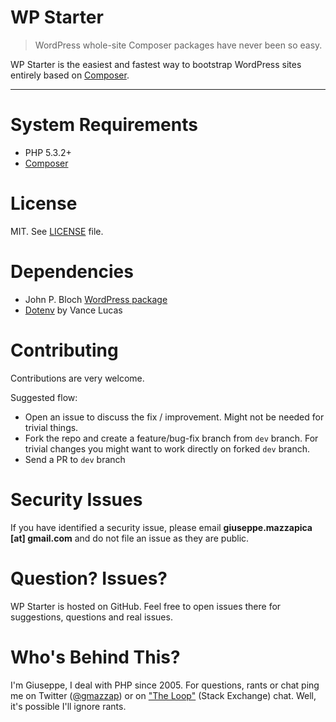 WP Starter
==========

> WordPress whole-site Composer packages have never been so easy.

WP Starter is the easiest and fastest way to bootstrap WordPress sites entirely based on
[Composer](https://getcomposer.org/).

---

# System Requirements

 - PHP 5.3.2+
 - [Composer](https://getcomposer.org/)

# License

MIT. See [LICENSE](LICENSE) file.

# Dependencies

 - John P. Bloch [WordPress package](https://github.com/johnpbloch/wordpress)
 - [Dotenv](https://github.com/vlucas/phpdotenv) by Vance Lucas

# Contributing

Contributions are very welcome.

Suggested flow:

 - Open an issue to discuss the fix / improvement. Might not be needed for trivial things.
 - Fork the repo and create a feature/bug-fix branch from `dev` branch. For trivial changes you might want to work directly on forked `dev` branch.
 - Send a PR to `dev` branch

# Security Issues

If you have identified a security issue, please email **giuseppe.mazzapica [at] gmail.com** and do not
file an issue as they are public.

# Question? Issues?

WP Starter is hosted on GitHub. Feel free to open issues there for suggestions, questions and real issues.

# Who's Behind This?

I'm Giuseppe, I deal with PHP since 2005. For questions, rants or chat ping me on Twitter ([@gmazzap](https://twitter.com/gmazzap)) or on ["The Loop"](http://chat.stackexchange.com/rooms/6/the-loop) (Stack Exchange) chat. Well, it's possible I'll ignore rants.
